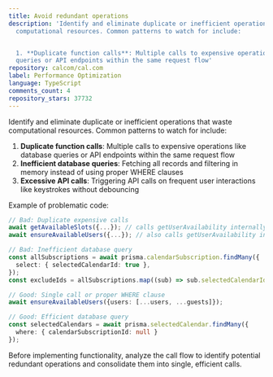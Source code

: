```yaml
---
title: Avoid redundant operations
description: 'Identify and eliminate duplicate or inefficient operations that waste
  computational resources. Common patterns to watch for include:


  1. **Duplicate function calls**: Multiple calls to expensive operations like database
  queries or API endpoints within the same request flow'
repository: calcom/cal.com
label: Performance Optimization
language: TypeScript
comments_count: 4
repository_stars: 37732
---
```


Identify and eliminate duplicate or inefficient operations that waste computational resources. Common patterns to watch for include:

1. **Duplicate function calls**: Multiple calls to expensive operations like database queries or API endpoints within the same request flow
2. **Inefficient database queries**: Fetching all records and filtering in memory instead of using proper WHERE clauses
3. **Excessive API calls**: Triggering API calls on frequent user interactions like keystrokes without debouncing

Example of problematic code:
```typescript
// Bad: Duplicate expensive calls
await getAvailableSlots({...}); // calls getUserAvailability internally
await ensureAvailableUsers({...}); // also calls getUserAvailability internally

// Bad: Inefficient database query
const allSubscriptions = await prisma.calendarSubscription.findMany({
  select: { selectedCalendarId: true },
});
const excludeIds = allSubscriptions.map((sub) => sub.selectedCalendarId);

// Good: Single call or proper WHERE clause
await ensureAvailableUsers({users: [...users, ...guests]});

// Good: Efficient database query
const selectedCalendars = await prisma.selectedCalendar.findMany({
  where: { calendarSubscriptionId: null }
});
```

Before implementing functionality, analyze the call flow to identify potential redundant operations and consolidate them into single, efficient calls.